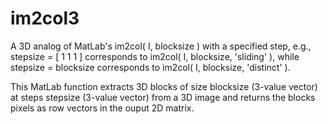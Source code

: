 # im2col3
A 3D analog of MatLab's im2col( I, blocksize ) with a specified step, e.g., stepsize = [ 1 1 1 ] corresponds to im2col( I, blocksize, 'sliding' ), 
while stepsize = blocksize corresponds to im2col( I, blocksize, 'distinct' ).

This MatLab function extracts 3D blocks of size blocksize (3-value vector) at steps stepsize (3-value vector) from a 3D image and returns the 
blocks pixels as row vectors in the ouput 2D matrix.
